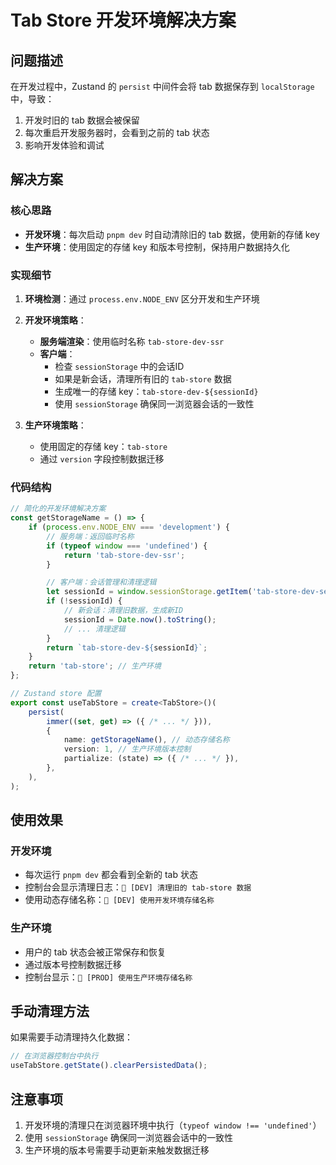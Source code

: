 # Tab Store 开发环境解决方案

## 问题描述

在开发过程中，Zustand 的 `persist` 中间件会将 tab 数据保存到 `localStorage` 中，导致：
1. 开发时旧的 tab 数据会被保留
2. 每次重启开发服务器时，会看到之前的 tab 状态
3. 影响开发体验和调试

## 解决方案

### 核心思路

- **开发环境**：每次启动 `pnpm dev` 时自动清除旧的 tab 数据，使用新的存储 key
- **生产环境**：使用固定的存储 key 和版本号控制，保持用户数据持久化

### 实现细节

1. **环境检测**：通过 `process.env.NODE_ENV` 区分开发和生产环境

2. **开发环境策略**：
   - **服务端渲染**：使用临时名称 `tab-store-dev-ssr`
   - **客户端**：
     - 检查 `sessionStorage` 中的会话ID
     - 如果是新会话，清理所有旧的 `tab-store` 数据
     - 生成唯一的存储 key：`tab-store-dev-${sessionId}`
     - 使用 `sessionStorage` 确保同一浏览器会话的一致性

3. **生产环境策略**：
   - 使用固定的存储 key：`tab-store`
   - 通过 `version` 字段控制数据迁移

### 代码结构

```typescript
// 简化的开发环境解决方案
const getStorageName = () => {
    if (process.env.NODE_ENV === 'development') {
        // 服务端：返回临时名称
        if (typeof window === 'undefined') {
            return 'tab-store-dev-ssr';
        }

        // 客户端：会话管理和清理逻辑
        let sessionId = window.sessionStorage.getItem('tab-store-dev-session');
        if (!sessionId) {
            // 新会话：清理旧数据，生成新ID
            sessionId = Date.now().toString();
            // ... 清理逻辑
        }
        return `tab-store-dev-${sessionId}`;
    }
    return 'tab-store'; // 生产环境
};

// Zustand store 配置
export const useTabStore = create<TabStore>()(
    persist(
        immer((set, get) => ({ /* ... */ })),
        {
            name: getStorageName(), // 动态存储名称
            version: 1, // 生产环境版本控制
            partialize: (state) => ({ /* ... */ }),
        },
    ),
);
```

## 使用效果

### 开发环境
- 每次运行 `pnpm dev` 都会看到全新的 tab 状态
- 控制台会显示清理日志：`🧹 [DEV] 清理旧的 tab-store 数据`
- 使用动态存储名称：`🔧 [DEV] 使用开发环境存储名称`

### 生产环境
- 用户的 tab 状态会被正常保存和恢复
- 通过版本号控制数据迁移
- 控制台显示：`🚀 [PROD] 使用生产环境存储名称`

## 手动清理方法

如果需要手动清理持久化数据：

```javascript
// 在浏览器控制台中执行
useTabStore.getState().clearPersistedData();
```

## 注意事项

1. 开发环境的清理只在浏览器环境中执行（`typeof window !== 'undefined'`）
2. 使用 `sessionStorage` 确保同一浏览器会话中的一致性
3. 生产环境的版本号需要手动更新来触发数据迁移
